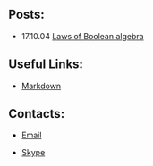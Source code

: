 ## Posts:

- 17.10.04 [Laws of Boolean algebra](logic.md)


## Useful Links:

- [Markdown](https://uk.wikipedia.org/wiki/Markdown#.D0.97.D0.B0.D0.B3.D0.BE.D0.BB.D0.BE.D0.B2.D0.BA.D0.B8)


## Contacts:

- [Email](mailto:olexandr.fedorow@gmail.com)

- [Skype](callto:www.olexandr)

